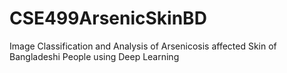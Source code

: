 # CSE499ArsenicSkinBD
Image Classification and Analysis of Arsenicosis affected Skin of Bangladeshi People using Deep Learning